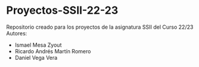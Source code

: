 # Proyectos-SSII-22-23

Repositorio creado para los proyectos de la asignatura SSII del Curso 22/23
Autores:
 - Ismael Mesa Zyout
 - Ricardo Andrés Martín Romero
 - Daniel Vega Vera